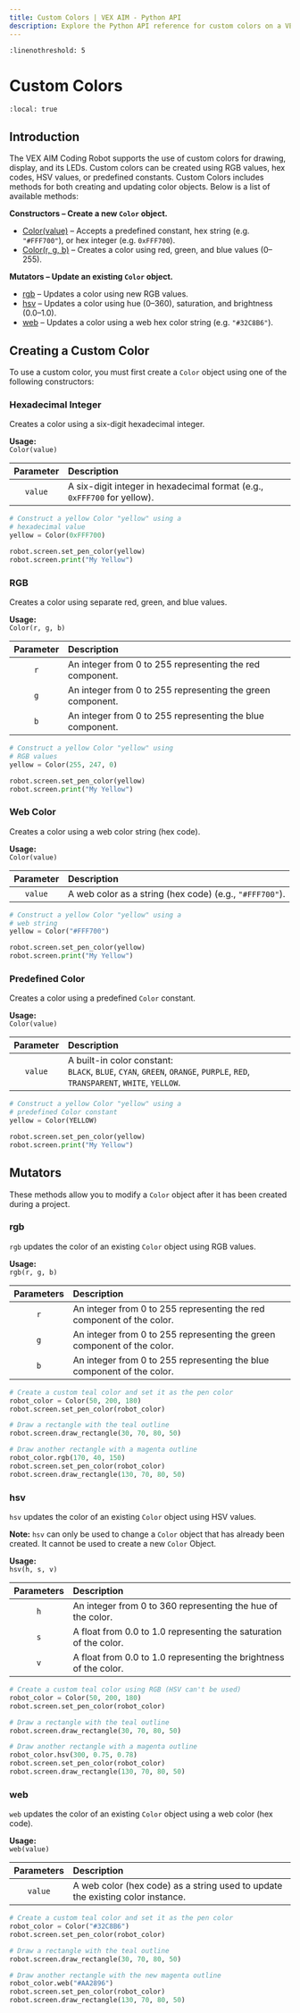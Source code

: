 ```yaml
---
title: Custom Colors | VEX AIM - Python API
description: Explore the Python API reference for custom colors on a VEX AIM Coding Robot. Find detailed descriptions for methods, parameters, and examples for creating and using custom colors in color-based functions.
---
```



```{highlight} python
:linenothreshold: 5
```

# Custom Colors

```{contents}
:local: true
```

<!-- Complete
<div class="completeCallout bg-success">
    <h3 class="text-white"><svg xmlns="http://www.w3.org/2000/svg" width="2em" height="2em" viewBox="0 0 24 24"
            fill="none" stroke="currentColor" stroke-width="2" stroke-linecap="round" stroke-linejoin="round"
            class="text-white">
            <polyline points="20 6 9 17 4 12"></polyline>
        </svg>
        Complete</h3>
</div> -->

## Introduction

The VEX AIM Coding Robot supports the use of custom colors for drawing, display, and its LEDs. Custom colors can be created using RGB values, hex codes, HSV values, or predefined constants. Custom Colors includes methods for both creating and updating color objects. Below is a list of available methods:

**Constructors – Create a new `Color` object.**  
- [Color(value)](#creating-a-custom-color) – Accepts a predefined constant, hex string (e.g. `"#FFF700"`), or hex integer (e.g. `0xFFF700`).  
- [Color(r, g, b)](#rgb) – Creates a color using red, green, and blue values (0–255).  

**Mutators – Update an existing `Color` object.**  
- [rgb](#rgb) – Updates a color using new RGB values.  
- [hsv](#hsv) – Updates a color using hue (0–360), saturation, and brightness (0.0–1.0).  
- [web](#web) – Updates a color using a web hex color string (e.g. `"#32C8B6"`).  

## Creating a Custom Color

To use a custom color, you must first create a `Color` object using one of the following constructors:

### Hexadecimal Integer

Creates a color using a six-digit hexadecimal integer.

**Usage:**<br>
`Color(value)`

| Parameter | Description |
|:---------:|:------------|
| `value`   | A six-digit integer in hexadecimal format (e.g., `0xFFF700` for yellow). |


```python
# Construct a yellow Color "yellow" using a
# hexadecimal value
yellow = Color(0xFFF700)

robot.screen.set_pen_color(yellow)
robot.screen.print("My Yellow")
```

### RGB

Creates a color using separate red, green, and blue values.

**Usage:**<br>
`Color(r, g, b)`

| Parameter |	Description |
|:---------:|:------------|
| `r` |	An integer from 0 to 255 representing the red component. |
| `g` |	An integer from 0 to 255 representing the green component. |
| `b` |	An integer from 0 to 255 representing the blue component. |

```python
# Construct a yellow Color "yellow" using
# RGB values
yellow = Color(255, 247, 0)

robot.screen.set_pen_color(yellow)
robot.screen.print("My Yellow")
```

### Web Color

Creates a color using a web color string (hex code).

**Usage:**<br>
`Color(value)`

| Parameter | Description |
|:---------:|:------------|
| `value`   | A web color as a string (hex code) (e.g., `"#FFF700"`). |

```python
# Construct a yellow Color "yellow" using a
# web string
yellow = Color("#FFF700")

robot.screen.set_pen_color(yellow)
robot.screen.print("My Yellow")
```

### Predefined Color

Creates a color using a predefined `Color` constant.

**Usage:**<br>
`Color(value)`

| Parameter | Description |
|:---------:|:------------|
| `value`   | A built-in color constant:<br>`BLACK`, `BLUE`, `CYAN`, `GREEN`, `ORANGE`, `PURPLE`, `RED`, `TRANSPARENT`, `WHITE`, `YELLOW`. |

```python
# Construct a yellow Color "yellow" using a
# predefined Color constant
yellow = Color(YELLOW)

robot.screen.set_pen_color(yellow)
robot.screen.print("My Yellow")
```

## Mutators

These methods allow you to modify a `Color` object after it has been created during a project.

### rgb

`rgb` updates the color of an existing `Color` object using RGB values.

**Usage:**<br>
`rgb(r, g, b)`

| Parameters | Description |
| :----------------: | :-------------------------------------- |
| `r` | An integer from 0 to 255 representing the red component of the color. |
| `g` | An integer from 0 to 255 representing the green component of the color. |
| `b` | An integer from 0 to 255 representing the blue component of the color. |

```python 
# Create a custom teal color and set it as the pen color
robot_color = Color(50, 200, 180)
robot.screen.set_pen_color(robot_color)

# Draw a rectangle with the teal outline
robot.screen.draw_rectangle(30, 70, 80, 50)

# Draw another rectangle with a magenta outline
robot_color.rgb(170, 40, 150)
robot.screen.set_pen_color(robot_color)
robot.screen.draw_rectangle(130, 70, 80, 50)
```

### hsv

`hsv` updates the color of an existing `Color` object using HSV values.

**Note:** `hsv` can only be used to change a `Color` object that has already been created. It cannot be used to create a new `Color` Object.

**Usage:**<br>
`hsv(h, s, v)`

| Parameters | Description |
| :----------------: | :-------------------------------------- |
| `h` | An integer from 0 to 360 representing the hue of the color. |
| `s` | A float from 0.0 to 1.0 representing the saturation of the color. |
| `v` | A float from 0.0 to 1.0 representing the brightness of the color. |

```python 
# Create a custom teal color using RGB (HSV can't be used)
robot_color = Color(50, 200, 180)
robot.screen.set_pen_color(robot_color)

# Draw a rectangle with the teal outline
robot.screen.draw_rectangle(30, 70, 80, 50)

# Draw another rectangle with a magenta outline
robot_color.hsv(300, 0.75, 0.78)
robot.screen.set_pen_color(robot_color)
robot.screen.draw_rectangle(130, 70, 80, 50)
```

### web

`web` updates the color of an existing `Color` object using a web color (hex code).

**Usage:**<br>
`web(value)`

| Parameters | Description |
| :----------------: | :-------------------------------------- |
| `value` | A web color (hex code) as a string used to update the existing color instance. |

```python
# Create a custom teal color and set it as the pen color
robot_color = Color("#32C8B6")
robot.screen.set_pen_color(robot_color)

# Draw a rectangle with the teal outline
robot.screen.draw_rectangle(30, 70, 80, 50)

# Draw another rectangle with the new magenta outline
robot_color.web("#AA2896")
robot.screen.set_pen_color(robot_color)
robot.screen.draw_rectangle(130, 70, 80, 50)
```